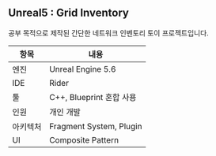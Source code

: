 ## Unreal5 : Grid Inventory
공부 목적으로 제작된 간단한 네트워크 인벤토리 토이 프로젝트입니다.

| 항목       | 내용                           |
|------------|--------------------------------|
| 엔진       | Unreal Engine 5.6              |
| IDE        | Rider                          |
| 툴         | C++, Blueprint 혼합 사용       |
| 인원       | 개인 개발                      |
| 아키텍처   | Fragment System, Plugin        |
| UI         | Composite Pattern              |


